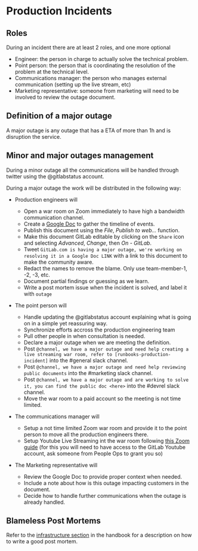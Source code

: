 # Production Incidents

## Roles

During an incident there are at least 2 roles, and one more optional

* Engineer: the person in charge to actually solve the technical problem.
* Point person: the person that is coordinating the resolution of the problem at the technical level.
* Communications manager: the person who manages external communication (setting up the live stream, etc)
* Marketing representative: someone from marketing will need to be involved to review the outage document.

## Definition of a major outage

A major outage is any outage that has a ETA of more than 1h and is disruption the service.

## Minor and major outages management

During a minor outage all the communications will be handled through twitter using the @gitlabstatus account.

During a major outage the work will be distributed in the following way:

* Production engineers will
  * Open a war room on Zoom immediately to have high a bandwidth communication channel.
  * Create a [Google Doc](https://docs.google.com) to gather the timeline of events.
  * Publish this document using the _File_, _Publish to web..._ function.
  * Make this document GitLab editable by clicking on the `Share` icon and selecting _Advanced_, _Change_, then _On - GitLab_.
  * Tweet `GitLab.com is having a major outage, we're working on resolving it in a Google Doc LINK` with a link to this document to make the community aware.
  * Redact the names to remove the blame. Only use team-member-1, -2, -3, etc.
  * Document partial findings or guessing as we learn.
  * Write a post mortem issue when the incident is solved, and label it with `outage`

* The point person will
  * Handle updating the @gitlabstatus account explaining what is going on in a simple yet reassuring way.
  * Synchronize efforts accross the production engineering team
  * Pull other people in when consultation is needed.
  * Declare a major outage when we are meeting the definition.
  * Post `@channel, we have a major outage and need help creating a live streaming war room, refer to [runbooks-production-incident]` into the #general slack channel.
  * Post `@channel, we have a major outage and need help reviewing public documents` into the #marketing slack channel.
  * Post `@channel, we have a major outage and are working to solve it, you can find the public doc <here>` into the #devrel slack channel.
  * Move the war room to a paid account so the meeting is not time limited.

* The communications manager will
  * Setup a not time limited Zoom war room and provide it to the point person to move all the production engineers there.
  * Setup Youtube Live Streaming int the war room following [this Zoom guide](https://support.zoom.us/hc/en-us/articles/115000350446-Streaming-a-Webinar-on-YouTube-Live) (for this you will need to have access to the GitLab Youtube account, ask someone from People Ops to grant you so)

* The Marketing representative will
  * Review the Google Doc to provide proper context when needed.
  * Include a note about how is this outage impacting customers in the document.
  * Decide how to handle further communications when the outage is already handled.


## Blameless Post Mortems

Refer to the [infrastructure section](https://about.gitlab.com/handbook/infrastructure/) in the handbook for a description on how to write a good post mortem.
